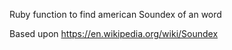 Ruby function to find american Soundex of an word

Based upon https://en.wikipedia.org/wiki/Soundex

